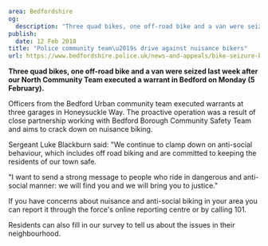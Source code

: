 ```yaml
area: Bedfordshire
og:
  description: "Three quad bikes, one off-road bike and a van were seized last week after Bedfordshire Police\u2019s North Community Team executed a warrant in Bedford on Monday (5 February)."
publish:
  date: 12 Feb 2018
title: "Police community team\u2019s drive against nuisance bikers"
url: https://www.bedfordshire.police.uk/news-and-appeals/bike-seizure-bedford-feb2018
```

**Three quad bikes, one off-road bike and a van were seized last week after our North Community Team executed a warrant in Bedford on Monday (5 February).**

Officers from the Bedford Urban community team executed warrants at three garages in Honeysuckle Way. The proactive operation was a result of close partnership working with Bedford Borough Community Safety Team and aims to crack down on nuisance biking.

Sergeant Luke Blackburn said: "We continue to clamp down on anti-social behaviour, which includes off road biking and are committed to keeping the residents of our town safe.

"I want to send a strong message to people who ride in dangerous and anti-social manner: we will find you and we will bring you to justice."

If you have concerns about nuisance and anti-social biking in your area you can report it through the force's online reporting centre or by calling 101.

Residents can also fill in our survey to tell us about the issues in their neighbourhood.
